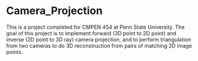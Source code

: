 # Camera_Projection

This is a project completed for CMPEN 454 at Penn State University. The goal of this project is to implement forward (3D point to 2D point) and inverse (2D point to 3D  ray) camera projection, and to  perform triangulation from two cameras to do 3D reconstruction from pairs of matching 2D image points.
